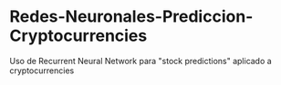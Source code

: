 # Redes-Neuronales-Prediccion-Cryptocurrencies
Uso de Recurrent Neural Network para "stock predictions" aplicado a cryptocurrencies
